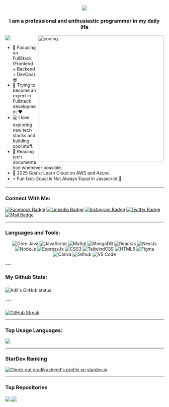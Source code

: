 <h1 align="center">
  <a href="https://git.io/typing-svg">
    <img src="https://readme-typing-svg.herokuapp.com/?lines=Hello,+There!+👋;This+is+Mohammad+Adil+Rasheed....;Nice+to+meet+you!&center=true&size=20">
  </a>
</h1>
<h3 align="center"> I am a professional and enthusiastic programmer in my daily life</h3>
<img align="right" alt="coding" width="400" src="https://res.cloudinary.com/dr5kn8993/image/upload/v1711788728/My%20Images/coder.gif">

![](https://komarev.com/ghpvc/?username=eradilrasheed&color=brightgreen)

- 🔭 Focusing on FullStack (Frontend + Backend + DevOps).😎
- 🌱 Trying to become an expert in Fullstack development ❤
- 💻 I love exploring new tech stacks and building cool stuff.
- 📰 Reading tech documentation whenever possible.
- 🥅 2025 Goals: Learn Cloud on AWS and Azure.
- ⚡ Fun fact: Equal is Not Always Equal in Javascript.🤣

---

### Connect With Me:

[![Facebook Badge](https://img.shields.io/badge/Facebook-1877F2?style=for-the-badge&logo=facebook&logoColor=white)](https://facebook.com/er.marasheed)
[![Linkedin Badge](https://img.shields.io/badge/LinkedIn-0077B5?style=for-the-badge&logo=linkedin&logoColor=white)](https://linkedin.com/in/madrashee) [![Instagram Badge](https://img.shields.io/badge/Instagram-E4405F?style=for-the-badge&logo=instagram&logoColor=white)](https://instagram.com/er.marasheed)
[![Twitter Badge](https://img.shields.io/badge/Twitter-1DA1F2?style=for-the-badge&logo=twitter&logoColor=white)](https://twitter.com/er_marasheed)
[![Mail Badge](https://img.shields.io/badge/Gmail-D14836?style=for-the-badge&logo=gmail&logoColor=white)](mailto:er.adilrasheed@gmail.com)

---

### Languages and Tools:

<p align="center">
  <img alt="Core Java" src="https://img.shields.io/badge/java-%23e4626b.svg?style=for-the-badge&logo=java&logoColor=140200"/>
  <img alt="JavaScript" src="https://img.shields.io/badge/javascript-%23e4626b.svg?style=for-the-badge&logo=javascript&logoColor=%23F7DF1E"/>
  <img alt="MySql" src="https://img.shields.io/badge/MySQL-4479A1?style=for-the-badge&logo=mysql&logoColor=white" />
  <img alt="MongoDB" src="https://img.shields.io/badge/mongodb-%23ffd2ce.svg?style=for-the-badge&logo=mongodb&logoColor=140200" />
  <img alt="ReactJs" src="https://img.shields.io/badge/react-f2ca61.svg?style=for-the-badge&logo=react&logoColor=140200"/>
  <img alt="NextJs" src="https://img.shields.io/badge/next.js-%23fca9ae.svg?style=for-the-badge&logo=next.js&logoColor=140200" />
  <img alt="NodeJs" src="https://img.shields.io/badge/node.js-%23f2ca61.svg?style=for-the-badge&logo=node.js&logoColor=%FFFFFF"/>
  <img alt="ExpressJs" src="https://img.shields.io/badge/express.js-%23ffd2ce.svg?style=for-the-badge&logo=express&logoColor=140200"/>
  <img alt="CSS3" src="https://img.shields.io/badge/css3-%23ffd2ce.svg?style=for-the-badge&logo=css3&logoColor=140200"/>
  <img alt="TailwindCSS" src="https://img.shields.io/badge/tailwind css-%23fca9ae.svg?style=for-the-badge&logo=tailwind-css&logoColor=140200"/>
  <img alt="HTML5" src="https://img.shields.io/badge/html5-%23fca9ae.svg?style=for-the-badge&logo=html5&logoColor=140200"/>
  <img alt="Figma" src="https://img.shields.io/badge/figma-%23e4626b.svg?style=for-the-badge&logo=figma&logoColor=140200" />
  <img alt="Canva" src="https://img.shields.io/badge/Canva-f2ca61.svg?style=for-the-badge&logo=canva&logoColor=140200"/>
  <img alt="Github" src="https://img.shields.io/badge/github-%23e4626b.svg?style=for-the-badge&logo=github&logoColor=140200"/>
  <img alt="VS Code" src="https://img.shields.io/badge/Visual Studio Code-f2ca61.svg?style=for-the-badge&logo=visual-studio-code&logoColor=140200"/> 
</p>
---

### My Github Stats:

### <p>
  <img align="center" src="https://github-readme-stats.vercel.app/api?username=eradilrasheed&show_icons=true&include_all_commits=true&theme=algolia&hide_border=true" alt="Adil's GitHub status" />

</p>
---

###
<a href="https://git.io/streak-stats"><img src="https://streak-stats.demolab.com?user=ErAdilrasheed&theme=merko" alt="GitHub Streak" /></a>

---

### Top Usage Languages:

<img align="center" src="https://github-readme-stats.vercel.app/api/top-langs/?username=eradilrasheed&layout=compact&theme=algolia&hide_border=true&&langs_count=10" />

---

### StarDev Ranking

<a href="https://stardev.io/developers/eradilrasheed"><img alt="Check out eradilrasheed's profile on stardev.io" src="https://stardev.io/developers/eradilrasheed/badge/languages/locality.svg" /></a>

---


### Top Repositories


<a href="https://github.com/ErAdilrasheed/Medico">
  <img align="center" src="https://github-readme-stats.vercel.app/api/pin/?username=eradilrasheed&repo=Medico&theme=algolia" />
</a>
<a href="https://github.com/ErAdilrasheed/Developer-Portfolio">
  <img align="center" src="https://github-readme-stats.vercel.app/api/pin/?username=eradilrasheed&repo=Developer-Portfolio&theme=algolia" />
</a>
